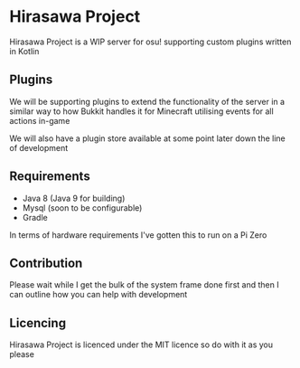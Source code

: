 # Hirasawa Project
Hirasawa Project is a WIP server for osu! supporting custom plugins written in Kotlin

## Plugins
We will be supporting plugins to extend the functionality of the server in a similar way to how Bukkit handles it for
Minecraft utilising events for all actions in-game

We will also have a plugin store available at some point later down the line of development

## Requirements
* Java 8 (Java 9 for building)
* Mysql (soon to be configurable)
* Gradle

In terms of hardware requirements I've gotten this to run on a Pi Zero

## Contribution
Please wait while I get the bulk of the system frame done first and then I can outline how you can help with development

## Licencing
Hirasawa Project is licenced under the MIT licence so do with it as you please
